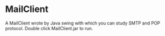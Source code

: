 MailClient
==========

A MailClient wrote by Java swing with which you can study SMTP and POP protocol.  Double click MailClient.jar to run.
